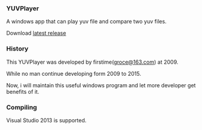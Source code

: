 ### YUVPlayer

A windows app that can play yuv file and compare two yuv files.

Download [latest release](https://github.com/fanyingming/YUVPlayer/releases/download/V1.4/YUVPlayer.exe)

### History

This YUVPlayer was developed by firstime(groce@163.com) at 2009.

While no man continue developing form 2009 to 2015.

Now, i will maintain this useful windows program and let more developer get benefits of it.


### Compiling

Visual Studio 2013 is supported.
